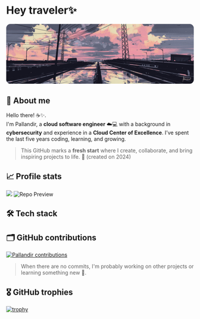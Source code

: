 # Hey traveler✨

<img src="./railroad.png"/>
<div>



## 🫣 About me

Hello there! ☕✨.<br> I'm Pallandir, a **cloud software engineer** ☁️💻 with a background in **cybersecurity** and experience in a **Cloud Center of Excellence**. I’ve spent the last five years coding, learning, and growing.

> This GitHub marks a **fresh start** where I create, collaborate, and bring inspiring projects to life. 🚀 (created on 2024)

</div>

## 📈 Profile stats

<img src="https://github-readme-stats.vercel.app/api?username=pallandir&bg_color=24273a&text_color=cad3f5&icon_color=c6a0f6&title_color=8bd5ca" />

<img src="https://github-readme-stats.vercel.app/api/pin/?username=pallandir&repo=git-primer&bg_color=24273a&text_color=cad3f5&icon_color=c6a0f6&title_color=8bd5ca" alt="Repo Preview">

<div style="display: flex; flex-direction: row;">
  <!-- <img style="height: auto; width: 55%; margin-right:8px;" src="https://github-readme-stats-salesp07.vercel.app/api?username=pallandir&count_private=true&show_icons=true&theme=react&rank_icon=github&border_radius=10" alt="readme stats" /> -->
<!-- 
<img style="height: auto; width: 40%;" src="https://github-readme-stats-salesp07.vercel.app/api/top-langs/?username=pallandir&hide=HTML&langs_count=8&layout=compact&theme=react&border_radius=10&size_weight=0.5&count_weight=0.5&exclude_repo=github-readme-stats" alt="top langs" /> -->
</div>

## 🛠️ Tech stack



## 🗂️ GitHub contributions

<a href="#"><img alt="Pallandir contributions" src="https://github-readme-activity-graph.vercel.app/graph/?username=pallandir&bg_color=24273a&color=cad3f5&line=cad3f5&point=FFFFFF&hide_border=true" /></a>

> When there are no commits, I'm probably working on other projects or learning something new 🤭.


## 🎖️ GitHub trophies

[![trophy](https://github-profile-trophy.vercel.app/?username=pallandir&theme=nord&column=4)](https://github.com/ryo-ma/github-profile-trophy)


